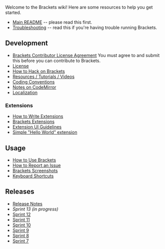 Welcome to the Brackets wiki! Here are some resources to help you get started.

* [Main README](https://github.com/adobe/brackets/blob/master/README.md) -- please read this first.
* [Troubleshooting](https://github.com/adobe/brackets/wiki/Troubleshooting) -- read this if you're having trouble running Brackets.

## Development

* [Brackets Contributor License Agreement](http://dev.brackets.io/brackets-contributor-license-agreement.html) You must agree to and submit this before you can contribute to Brackets.
* [License](https://github.com/adobe/brackets/blob/master/LICENSE)
* [How to Hack on Brackets](https://github.com/adobe/brackets/wiki/How-to-Hack-on-Brackets)
* [Resources / Tutorials / Videos](https://github.com/adobe/brackets/wiki/Resources)
* [Coding Conventions](https://github.com/adobe/brackets/wiki/Brackets-Coding-Conventions)
* [Notes on CodeMirror](https://github.com/adobe/brackets/wiki/Notes-on-CodeMirror)
* [Localization](https://github.com/adobe/brackets/wiki/Localization)

### Extensions
* [How to Write Extensions](https://github.com/adobe/brackets/wiki/How-to-Write-Extensions)
* [Brackets Extensions](https://github.com/adobe/brackets/wiki/Brackets-Extensions)
* [Extension UI Guidelines](https://github.com/adobe/brackets/wiki/Extension-UI-Guidelines)
* [Simple "Hello World" extension](https://github.com/adobe/brackets/wiki/Simple-%22Hello-World%22-extension)

## Usage

* [How to Use Brackets](https://github.com/adobe/brackets/wiki/How-to-Use-Brackets)
* [How to Report an Issue](https://github.com/adobe/brackets/wiki/How-to-Report-an-Issue)
* [Brackets Screenshots](https://github.com/adobe/brackets/wiki/Brackets-Screenshots)
* [Keyboard Shortcuts](https://github.com/adobe/brackets/wiki/Keyboard-Shortcuts)

## Releases

* [Release Notes](https://github.com/adobe/brackets/wiki/Release-Notes)
 * _Sprint 13 (in progress)_
 * [Sprint 12](https://github.com/adobe/brackets/wiki/Release-Notes:-Sprint-12)
 * [Sprint 11](https://github.com/adobe/brackets/wiki/Release-Notes:-Sprint-11)
 * [Sprint 10](https://github.com/adobe/brackets/wiki/Release-Notes:-Sprint-10)
 * [Sprint 9](https://github.com/adobe/brackets/wiki/Release-Notes:-Sprint-9)
 * [Sprint 8](https://github.com/adobe/brackets/wiki/Release-Notes:-Sprint-8)
 * [Sprint 7](https://github.com/adobe/brackets/wiki/Release-Notes:-Sprint-7)